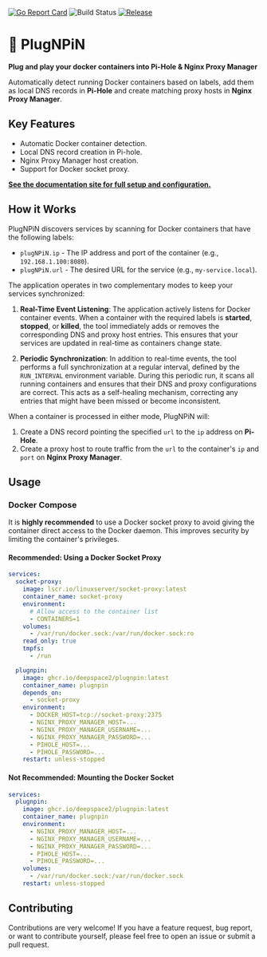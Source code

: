 [![Go Report Card](https://goreportcard.com/badge/github.com/DeepSpace2/PlugNPiN)](https://goreportcard.com/report/github.com/DeepSpace2/PlugNPiN)
![Build Status](https://github.com/DeepSpace2/PlugNPiN/actions/workflows/release.yml/badge.svg)
[![Release](https://img.shields.io/github/v/release/DeepSpace2/PlugNPiN)](https://github.com/DeepSpace2/PlugNPiN/releases)

# 🔌 PlugNPiN

**Plug and play your docker containers into Pi-Hole & Nginx Proxy Manager**

Automatically detect running Docker containers based on labels, add them
as local DNS records in **Pi-Hole** and create matching proxy hosts in
**Nginx Proxy Manager**.

## Key Features

- Automatic Docker container detection.
- Local DNS record creation in Pi-hole.
- Nginx Proxy Manager host creation.
- Support for Docker socket proxy.

**[See the documentation site for full setup and configuration.](https://deepspace2.github.io/plugnpin)**

## How it Works

PlugNPiN discovers services by scanning for Docker containers that have the following labels:

- `plugNPiN.ip` - The IP address and port of the container (e.g., `192.168.1.100:8080`).
- `plugNPiN.url` - The desired URL for the service (e.g., `my-service.local`).

The application operates in two complementary modes to keep your services synchronized:

1.  **Real-Time Event Listening**: The application actively listens for Docker container events. When a container with the required labels is **started**, **stopped**, or **killed**, the tool immediately adds or removes the corresponding DNS and proxy host entries. This ensures that your services are updated in real-time as containers change state.

2.  **Periodic Synchronization**: In addition to real-time events, the tool performs a full synchronization at a regular interval, defined by the `RUN_INTERVAL` environment variable. During this periodic run, it scans all running containers and ensures that their DNS and proxy configurations are correct. This acts as a self-healing mechanism, correcting any entries that might have been missed or become inconsistent.

When a container is processed in either mode, PlugNPiN will:

1.  Create a DNS record pointing the specified `url` to the `ip` address on **Pi-Hole**.
2.  Create a proxy host to route traffic from the `url` to the container's `ip` and `port` on **Nginx Proxy Manager**.

## Usage

### Docker Compose

It is **highly recommended** to use a Docker socket proxy to avoid giving the container direct access to the Docker daemon. This improves security by limiting the container's privileges.

#### Recommended: Using a Docker Socket Proxy

```yaml
services:
  socket-proxy:
    image: lscr.io/linuxserver/socket-proxy:latest
    container_name: socket-proxy
    environment:
      # Allow access to the container list
      - CONTAINERS=1
    volumes:
      - /var/run/docker.sock:/var/run/docker.sock:ro
    read_only: true
    tmpfs:
      - /run

  plugnpin:
    image: ghcr.io/deepspace2/plugnpin:latest
    container_name: plugnpin
    depends_on:
      - socket-proxy
    environment:
      - DOCKER_HOST=tcp://socket-proxy:2375
      - NGINX_PROXY_MANAGER_HOST=...
      - NGINX_PROXY_MANAGER_USERNAME=...
      - NGINX_PROXY_MANAGER_PASSWORD=...
      - PIHOLE_HOST=...
      - PIHOLE_PASSWORD=...
    restart: unless-stopped
```

#### Not Recommended: Mounting the Docker Socket

```yaml
services:
  plugnpin:
    image: ghcr.io/deepspace2/plugnpin:latest
    container_name: plugnpin
    environment:
      - NGINX_PROXY_MANAGER_HOST=...
      - NGINX_PROXY_MANAGER_USERNAME=...
      - NGINX_PROXY_MANAGER_PASSWORD=...
      - PIHOLE_HOST=...
      - PIHOLE_PASSWORD=...
    volumes:
      - /var/run/docker.sock:/var/run/docker.sock
    restart: unless-stopped
```

## Contributing

Contributions are very welcome! If you have a feature request, bug report, or want to contribute yourself, please feel free to open an issue or submit a pull request.
